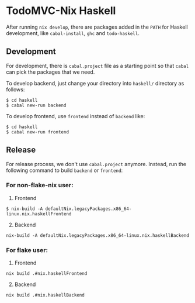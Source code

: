 # TodoMVC-Nix Haskell

After running `nix develop`, there are packages added in the `PATH` for Haskell development, like `cabal-install`, `ghc` and `todo-haskell`.

## Development

For development, there is `cabal.project` file as a starting point so that `cabal` can pick the packages that we need.

To develop backend, just change your directory into `haskell/` directory as follows:

```
$ cd haskell
$ cabal new-run backend
```

To develop frontend, use `frontend` instead of `backend` like:

```
$ cd haskell
$ cabal new-run frontend
```

## Release

For release process, we don't use `cabal.project` anymore. Instead, run the following command to build `backend` or `frontend`:

### For non-flake-nix user:

1. Frontend
```
$ nix-build -A defaultNix.legacyPackages.x86_64-linux.nix.haskellFrontend
```

2. Backend
```
nix-build -A defaultNix.legacyPackages.x86_64-linux.nix.haskellBackend
```


### For flake user:

1. Frontend
```
nix build .#nix.haskellFrontend
```

2. Backend
```
nix build .#nix.haskellBackend
```
